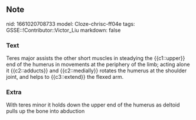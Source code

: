 ## Note
nid: 1661020708733
model: Cloze-chrisc-ff04e
tags: GSSE::!Contributor::Victor_Liu
markdown: false

### Text
Teres major assists the other short muscles in steadying
<span style="color: var(--field-fg); background:
var(--field-bg);">the {{c1::upper}} end of the humerus in movements
at the</span> <span style="color: var(--field-fg); background: 
 var(--field-bg);">periphery of the limb; acting alone it
{{c2::adducts}} and {{c2::medially}} rotates the humerus at the
shoulder joint, and</span> <span style="color: var(--field-fg); 
 background: var(--field-bg);">helps to {{c3::extend}} the flexed
arm.</span>

### Extra
<span style="color: var(--field-fg);">With teres minor it holds
down the upper end of the humerus as deltoid</span> <span style= 
"color: var(--field-fg);">pulls up the bone into abduction</span>
